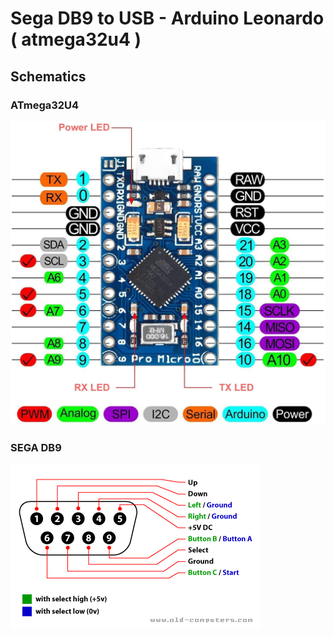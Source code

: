 # Sega DB9 to USB - Arduino Leonardo ( atmega32u4 )

## Schematics

### ATmega32U4

![atmega32u4](imgs/71toLqm6SeL._AC_SL1500_.jpg)

### SEGA DB9

![sega db9](imgs/genesis_joystick.gif)
